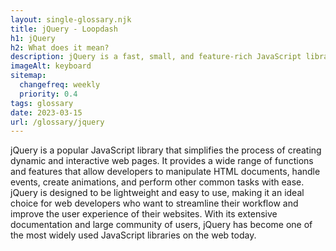 ```yaml
--- 
layout: single-glossary.njk
title: jQuery - Loopdash
h1: jQuery
h2: What does it mean?
description: jQuery is a fast, small, and feature-rich JavaScript library that simplifies HTML document traversing, event handling, and animating for WordPress developers.
imageAlt: keyboard
sitemap:
  changefreq: weekly
  priority: 0.4
tags: glossary
date: 2023-03-15
url: /glossary/jquery
---
```


jQuery is a popular JavaScript library that simplifies the process of creating dynamic and interactive web pages. It provides a wide range of functions and features that allow developers to manipulate HTML documents, handle events, create animations, and perform other common tasks with ease. jQuery is designed to be lightweight and easy to use, making it an ideal choice for web developers who want to streamline their workflow and improve the user experience of their websites. With its extensive documentation and large community of users, jQuery has become one of the most widely used JavaScript libraries on the web today.
